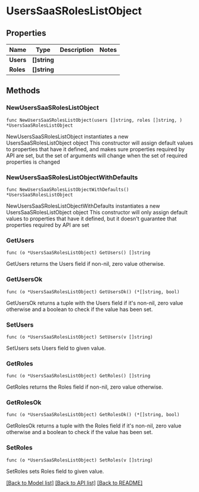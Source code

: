 # UsersSaaSRolesListObject

## Properties

Name | Type | Description | Notes
------------ | ------------- | ------------- | -------------
**Users** | **[]string** |  | 
**Roles** | **[]string** |  | 

## Methods

### NewUsersSaaSRolesListObject

`func NewUsersSaaSRolesListObject(users []string, roles []string, ) *UsersSaaSRolesListObject`

NewUsersSaaSRolesListObject instantiates a new UsersSaaSRolesListObject object
This constructor will assign default values to properties that have it defined,
and makes sure properties required by API are set, but the set of arguments
will change when the set of required properties is changed

### NewUsersSaaSRolesListObjectWithDefaults

`func NewUsersSaaSRolesListObjectWithDefaults() *UsersSaaSRolesListObject`

NewUsersSaaSRolesListObjectWithDefaults instantiates a new UsersSaaSRolesListObject object
This constructor will only assign default values to properties that have it defined,
but it doesn't guarantee that properties required by API are set

### GetUsers

`func (o *UsersSaaSRolesListObject) GetUsers() []string`

GetUsers returns the Users field if non-nil, zero value otherwise.

### GetUsersOk

`func (o *UsersSaaSRolesListObject) GetUsersOk() (*[]string, bool)`

GetUsersOk returns a tuple with the Users field if it's non-nil, zero value otherwise
and a boolean to check if the value has been set.

### SetUsers

`func (o *UsersSaaSRolesListObject) SetUsers(v []string)`

SetUsers sets Users field to given value.


### GetRoles

`func (o *UsersSaaSRolesListObject) GetRoles() []string`

GetRoles returns the Roles field if non-nil, zero value otherwise.

### GetRolesOk

`func (o *UsersSaaSRolesListObject) GetRolesOk() (*[]string, bool)`

GetRolesOk returns a tuple with the Roles field if it's non-nil, zero value otherwise
and a boolean to check if the value has been set.

### SetRoles

`func (o *UsersSaaSRolesListObject) SetRoles(v []string)`

SetRoles sets Roles field to given value.



[[Back to Model list]](../README.md#documentation-for-models) [[Back to API list]](../README.md#documentation-for-api-endpoints) [[Back to README]](../README.md)



